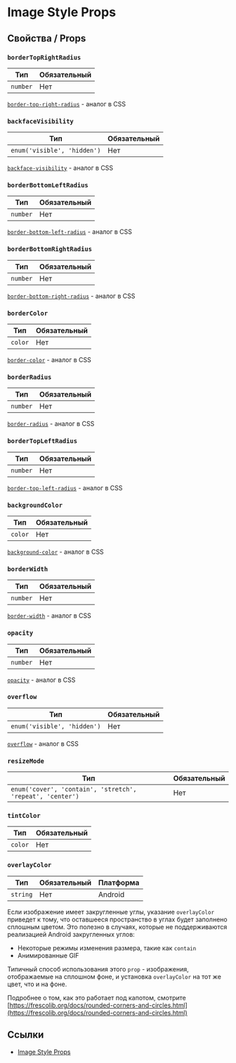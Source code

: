 # Image Style Props

## Свойства / Props

### `borderTopRightRadius`

| Тип      | Обязательный |
| -------- | ------------ |
| `number` | Нет          |

[`border-top-right-radius`](../../css/border-top-right-radius.md) - аналог в CSS

### `backfaceVisibility`

| Тип                         | Обязательный |
| --------------------------- | ------------ |
| `enum('visible', 'hidden')` | Нет          |

[`backface-visibility`](../../css/backface-visibility.md) - аналог в CSS

### `borderBottomLeftRadius`

| Тип      | Обязательный |
| -------- | ------------ |
| `number` | Нет          |

[`border-bottom-left-radius`](../../css/border-bottom-left-radius.md) - аналог в CSS

### `borderBottomRightRadius`

| Тип      | Обязательный |
| -------- | ------------ |
| `number` | Нет          |

[`border-bottom-right-radius`](../../css/border-bottom-right-radius.md) - аналог в CSS

### `borderColor`

| Тип     | Обязательный |
| ------- | ------------ |
| `color` | Нет          |

[`border-color`](../../css/border-color.md) - аналог в CSS

### `borderRadius`

| Тип      | Обязательный |
| -------- | ------------ |
| `number` | Нет          |

[`border-radius`](../../css/border-radius.md) - аналог в CSS

### `borderTopLeftRadius`

| Тип      | Обязательный |
| -------- | ------------ |
| `number` | Нет          |

[`border-top-left-radius`](../../css/border-top-left-radius.md) - аналог в CSS

### `backgroundColor`

| Тип     | Обязательный |
| ------- | ------------ |
| `color` | Нет          |

[`background-color`](../../css/background-color.md) - аналог в CSS

### `borderWidth`

| Тип      | Обязательный |
| -------- | ------------ |
| `number` | Нет          |

[`border-width`](../../css/border-width.md) - аналог в CSS

### `opacity`

| Тип      | Обязательный |
| -------- | ------------ |
| `number` | Нет          |

[`opacity`](../../css/opacity.md) - аналог в CSS

### `overflow`

| Тип                         | Обязательный |
| --------------------------- | ------------ |
| `enum('visible', 'hidden')` | Нет          |

[`overflow`](../../css/overflow.md) - аналог в CSS

### `resizeMode`

| Тип                                                       | Обязательный |
| --------------------------------------------------------- | ------------ |
| `enum('cover', 'contain', 'stretch', 'repeat', 'center')` | Нет          |

### `tintColor`

| Тип     | Обязательный |
| ------- | ------------ |
| `color` | Нет          |

### `overlayColor`

| Тип      | Обязательный | Платформа |
| -------- | ------------ | --------- |
| `string` | Нет          | Android   |

Если изображение имеет закругленные углы, указание `overlayColor` приведет к тому, что оставшееся пространство в углах будет заполнено сплошным цветом. Это полезно в случаях, которые не поддерживаются реализацией Android закругленных углов:

- Некоторые режимы изменения размера, такие как `contain`
- Анимированные GIF

Типичный способ использования этого `prop` - изображения, отображаемые на сплошном фоне, и установка `overlayColor` на тот же цвет, что и на фоне.

Подробнее о том, как это работает под капотом, смотрите [https://frescolib.org/docs/rounded-corners-and-circles.html](https://frescolib.org/docs/rounded-corners-and-circles.html)

## Ссылки

- [Image Style Props](https://facebook.github.io/react-native/docs/image-style-props)
